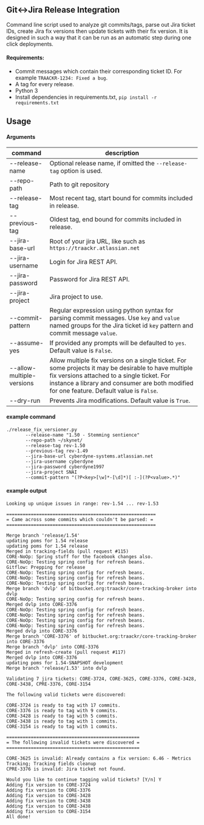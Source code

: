 ## Git↔Jira Release Integration

Command line script used to analyze git commits/tags, parse out Jira ticket IDs, create Jira fix versions then update tickets with their fix version. It is designed in such a way that it can be run as an automatic step during one click deployments.

#### Requirements:
* Commit messages which contain their corresponding ticket ID. For example `TRAACKR-1234: Fixed a bug`.
* A tag for every release.
* Python 3
* Install dependencies in requirements.txt, `pip install -r requirements.txt`


## Usage

#### Arguments

| command | description |
| ------- | ----------- |
| --release-name | Optional release name, if omitted the `--release-tag` option is used. | 
| --repo-path | Path to git repository |
| --release-tag | Most recent tag, start bound for commits included in release. |
| --previous-tag | Oldest tag, end bound for commits included in release. |
| --jira-base-url | Root of your jira URL, like such as `https://traackr.atlassian.net` |
| --jira-username | Login for Jira REST API. |
| --jira-password | Password for Jira REST API. |
| --jira-project | Jira project to use. |
| --commit-pattern | Regular expression using python syntax for parsing commit messages. Use `key` and `value` named groups for the Jira ticket id `key` pattern and commit message `value`. |
| --assume-yes | If provided any prompts will be defaulted to `yes`. Default value is `False`. |
| --allow-multiple-versions | Allow multiple fix versions on a single ticket. For some projects it may be desirable to have multiple fix versions attached to a single ticket. For instance a library and consumer are both modified for one feature. Default value is `False`. |
| --dry-run | Prevents Jira modifications. Default value is `True`. |

#### example command
```
./release_fix_versioner.py
       --release-name "1.50 - Stemming sentience"
       --repo-path ~/skynet/
       --release-tag rev-1.50
       --previous-tag rev-1.49
       --jira-base-url cyberdyne-systems.atlassian.net
       --jira-username cyberdyne
       --jira-password cyberdyne1997
       --jira-project SNAI
       --commit-pattern "(?P<key>[\w]*-[\d]*)[ :-](?P<value>.*)"
```

#### example output

```shell
Looking up unique issues in range: rev-1.54 ... rev-1.53

=======================================================
= Came across some commits which couldn't be parsed: =
=======================================================

Merge branch 'release/1.54'
updating poms for 1.54 release
updating poms for 1.54 release
Merged in tracking-fields (pull request #115)
CORE-NoOp: Spring stuff for the facebook changes also.
CORE-NoOp: Testing spring config for refresh beans.
Gitflow: Prepping for release
CORE-NoOp: Testing spring config for refresh beans.
CORE-NoOp: Testing spring config for refresh beans.
CORE-NoOp: Testing spring config for refresh beans.
Merge branch 'dvlp' of bitbucket.org:traackr/core-tracking-broker into dvlp
CORE-NoOp: Testing spring config for refresh beans.
Merged dvlp into CORE-3376
CORE-NoOp: Testing spring config for refresh beans.
CORE-NoOp: Testing spring config for refresh beans.
CORE-NoOp: Testing spring config for refresh beans.
CORE-NoOp: Testing spring config for refresh beans.
Merged dvlp into CORE-3376
Merge branch 'CORE-3376' of bitbucket.org:traackr/core-tracking-broker into CORE-3376
Merge branch 'dvlp' into CORE-3376
Merged in refresh-create (pull request #117)
Merged dvlp into CORE-3376
updating poms for 1.54-SNAPSHOT development
Merge branch 'release/1.53' into dvlp

Validating 7 jira tickets: CORE-3724, CORE-3625, CORE-3376, CORE-3428, CORE-3438, CPRE-3376, CORE-3154

The following valid tickets were discovered:

CORE-3724 is ready to tag with 17 commits.
CORE-3376 is ready to tag with 9 commits.
CORE-3428 is ready to tag with 5 commits.
CORE-3438 is ready to tag with 1 commits.
CORE-3154 is ready to tag with 1 commits.

=================================================
= The following invalid tickets were discovered =
=================================================

CORE-3625 is invalid: Already contains a fix version: 6.46 - Metrics Tracking; Tracking fields cleanup
CPRE-3376 is invalid: Jira ticket not found.

Would you like to continue tagging valid tickets? [Y/n] Y
Adding fix version to CORE-3724
Adding fix version to CORE-3376
Adding fix version to CORE-3428
Adding fix version to CORE-3438
Adding fix version to CORE-3438
Adding fix version to CORE-3154
All done!
```

